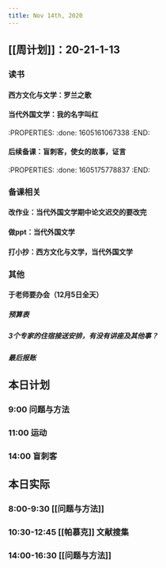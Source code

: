 ```yaml
---
title: Nov 14th, 2020
---
```


## [[周计划]]：20-21-1-13
### 读书
#### 西方文化与文学：罗兰之歌
#### 当代外国文学：我的名字叫红
:PROPERTIES:
:done: 1605161067338
:END:
#### 后续备课：盲刺客，使女的故事，证言
:PROPERTIES:
:done: 1605175778837
:END:
### 备课相关
#### 改作业：当代外国文学期中论文迟交的要改完
#### 做ppt：当代外国文学
#### 打小抄：西方文化与文学，当代外国文学
### 其他
#### 于老师要办会（12月5日全天）
##### 预算表
##### 3个专家的住宿接送安排，有没有讲座及其他事？
##### 最后报账
##
## 本日计划
### 9:00 问题与方法
### 11:00 运动
### 14:00 盲刺客
## 本日实际
### 8:00-9:30 [[问题与方法]]
### 10:30-12:45 [[帕慕克]] 文献搜集
### 14:00-16:30 [[问题与方法]]
### 
